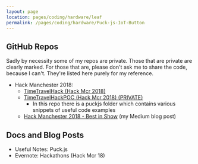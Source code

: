 ```yaml
---
layout: page
location: pages/coding/hardware/leaf
permalink: /pages/coding/hardware/Puck-js-IoT-Button
---
```


## GitHub Repos

Sadly by necessity some of my repos are private. Those that are private are clearly marked. For those that are, please don't ask me to share the code, because I can't. They're listed here purely for my reference.

- Hack Manchester 2018:
  - [TimeTravelHack (Hack Mcr 2018)](https://github.com/claresudbery/TimeTravelHack.git) 
  - [TimeTravelHackPOC (Hack Mcr 2018) (PRIVATE)](https://github.com/claresudbery/TimeTravelHackPOC.git)
    - In this repo there is a puckjs folder which contains various snippets of useful code examples
  - [Hack Manchester 2018 - Best in Show](https://medium.com/a-woman-in-technology/hack-manchester-2018-best-in-show-ca6ef65fb49c) (my Medium blog post)

## Docs and Blog Posts
- Useful Notes: Puck.js
- Evernote: Hackathons (Hack Mcr 18)

